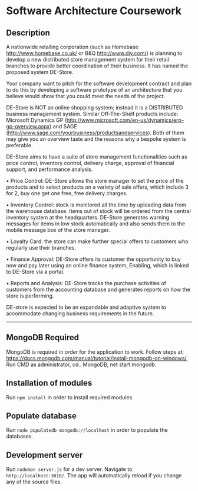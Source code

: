 Software Architecture Coursework
======

## Description

A nationwide retailing corporation (such as Homebase http://www.homebase.co.uk/ or B&Q http://www.diy.com/) is planning to develop a new distributed store management system for their retail branches to provide better coordination of their business.  It has named the proposed system DE-Store. 

Your company want to pitch for the software development contract and plan to do this by developing a software prototype of an architecture that you believe would show that you could meet the needs of the project.

DE-Store is NOT an online shopping system; instead it is a DISTRIBUTED business management system. Similar Off-The-Shelf products include: Microsoft Dynamics GP (http://www.microsoft.com/en-us/dynamics/erp-gp-overview.aspx) and SAGE (http://www.sage.com/yourbusiness/productsandservices). Both of them may give you an overview taste and the reasons why a bespoke system is preferable. 

DE-Store aims to have a suite of store management functionalities such as price control, inventory control, delivery charge, approval of financial support, and performance analysis. 

•	Price Control: DE-Store allows the store manager to set the price of the products and to select products on a variety of sale offers, which include 3 for 2, buy one get one free, free delivery charges.

•	Inventory Control: stock is monitored all the time by uploading data from the warehouse database. Items out of stock will be ordered from the central inventory system at the headquarters. DE-Store generates warning messages for items in low stock automatically and also sends them to the mobile message box of the store manager. 

•	Loyalty Card: the store can make further special offers to customers who regularly use their branches.

•	Finance Approval: DE-Store offers its customer the opportunity to buy now and pay later using an online finance system, Enabling, which is linked to DE-Store via a portal. 

•	Reports and Analysis: DE-Store tracks the purchase activities of customers from the accounting database and generates reports on how the store is performing.

DE-store is expected to be an expandable and adaptive system to accommodate changing business requirements in the future. 



_______________________________________________________________________________

## MongoDB Required
MongoDB is required in order for the application to work. Follow steps at: https://docs.mongodb.com/manual/tutorial/install-mongodb-on-windows/,
Run CMD as administrator, cd.. MongoDB, net start mongodb.

## Installation of modules
Run `npm install` in order to install required modules.

## Populate database
Run `node populatedb mongodb://localhost` in order to populate the databases.

## Development server
Run `nodemon server.js` for a dev server. Navigate to `http://localhost:3010/`. The app will automatically reload if you change any of the source files.
